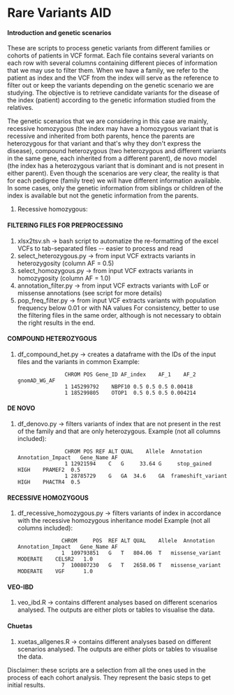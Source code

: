 # Rare Variants AID
#### Introduction and genetic scenarios
These are scripts to process genetic variants from different families or cohorts of patients in VCF format. Each file contains several variants on each row with several columns containing different pieces of information that we may use to filter them.
When we have a family, we refer to the patient as index and the VCF from the index will serve as the reference to filter out or keep the variants depending on the genetic scenario we are studying.
The objective is to retrieve candidate variants for the disease of the index (patient) according to the genetic information studied from the relatives.

The genetic scenarios that we are considering in this case are mainly, recessive homozygous (the index may have a homozygous variant that is recessive and inherited from both parents, hence the parents are heterozygous for that variant and that's why they don't express the disease), compound heterozygous (two heterozygous and different variants in the same gene, each inherited from a different parent), de novo model (the index has a heterozygous variant that is dominant and is not present in either parent).
Even though the scenarios are very clear, the reality is that for each pedigree (family tree) we will have different information available. In some cases, only the genetic information from siblings or children of the index is available but not the genetic information from the parents.

1) Recessive homozygous: 
#### FILTERING FILES FOR PREPROCESSING
1) xlsx2tsv.sh -> bash script to automatize the re-formatting of the excel VCFs to tab-separated files -- easier to process and read
2) select_heterozygous.py -> from input VCF extracts variants in heterozygosity (column AF = 0.5)
3) select_homozygous.py -> from input VCF extracts variants in homozygosity (column AF = 1.0)
4) annotation_filter.py -> from input VCF extracts variants with LoF or missense annotations (see script for more details)
5) pop_freq_filter.py -> from input VCF extracts variants with population frequency below 0.01 or with NA values
For consistency, better to use the filtering files in the same order, although is not necessary to obtain the right results in the end.

#### COMPOUND HETEROZYGOUS
1) df_compound_het.py -> creates a dataframe with the IDs of the input files and the variants in common
   Example:
   
                      CHROM	POS	Gene_ID	AF_index	AF_1	AF_2	gnomAD_WG_AF
                      1	145299792	 NBPF10	0.5	0.5	0.5	0.00418
                      1	185299805	 OTOP1 	0.5	0.5	0.5	0.004214
#### DE NOVO
1) df_denovo.py -> filters variants of index that are not present in the rest of the family and that are only heterozygous.
   Example (not all columns included):
   
                      CHROM	POS	REF	ALT	QUAL	Allele	Annotation	Annotation_Impact	Gene_Name AF
                      1	12921594	C	G	  33.64	G	  stop_gained	        HIGH	PRAMEF2  0.5
                      1	28785729	G	GA	34.6	GA	frameshift_variant	HIGH	PHACTR4  0.5

#### RECESSIVE HOMOZYGOUS
1) df_recessive_homozygous.py -> filters variants of index in accordance with the recessive homozygous inheritance model
   Example (not all columns included):
   

                     CHROM	   POS	REF	ALT	QUAL	Allele	Annotation	Annotation_Impact	Gene_Name AF
                     1	109793851	G	T	804.06	T	missense_variant	MODERATE	CELSR2   1.0
                     7	100807230	G	T	2658.06	T	missense_variant	MODERATE	VGF      1.0

#### VEO-IBD
1) veo_ibd.R -> contains different analyses based on different scenarios analysed. The outputs are either plots or tables to visualise the data.

#### Chuetas
1) xuetas_allgenes.R -> contains different analyses based on different scenarios analysed. The outputs are either plots or tables to visualise the data.

Disclaimer: these scripts are a selection from all the ones used in the process of each cohort analysis. They represent the basic steps to get initial results.

